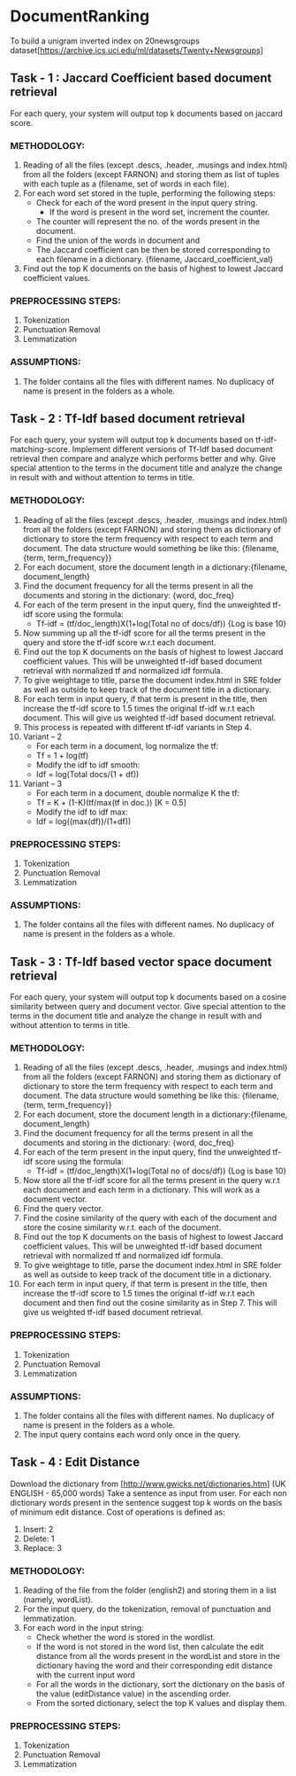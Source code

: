 # DocumentRanking

To build a unigram inverted index on 20newsgroups dataset[https://archive.ics.uci.edu/ml/datasets/Twenty+Newsgroups]

## Task - 1 : Jaccard Coefficient based document retrieval
For each query, your system will output top k documents based on jaccard score.

### METHODOLOGY:
1.	Reading of all the files (except .descs, .header, .musings and index.html) from all the folders (except FARNON) and storing them as list of tuples with each tuple as a (filename, set of words in each file).
2.	For each word set stored in the tuple, performing the following steps:
    -	Check for each of the word present in the input query string.
        *	If the word is present in the word set, increment the counter.
    -	The counter will represent the no. of the words present in the document.
    -	Find the union of the words in document and 
    -	The Jaccard coefficient can be then be stored corresponding to each filename in a dictionary.	{filename, Jaccard_coefficient_val}
3.	Find out the top K documents on the basis of highest to lowest Jaccard coefficient values.

### PREPROCESSING STEPS:
1.	Tokenization
2.	Punctuation Removal
3.	Lemmatization

### ASSUMPTIONS:
1.	The folder contains all the files with different names. No duplicacy of name is present in the folders as a whole.

## Task - 2 : Tf-Idf based document retrieval
For each query, your system will output top k documents based on tf-idf-matching-score. Implement different versions of Tf-Idf based document retrieval then compare and analyze which performs better and why. Give special attention to the terms in the document title and analyze the change in result with and without attention to terms in title.

### METHODOLOGY:
1.	Reading of all the files (except .descs, .header, .musings and index.html) from all the folders (except FARNON) and storing them as dictionary of dictionary to store the term frequency with respect to each term and document. The data structure would something be like this: {filename, {term, term_frequency}}
2.	For each document, store the document length in a dictionary:{filename, document_length}
3.	Find the document frequency for all the terms present in all the documents and storing in the dictionary: {word, doc_freq}
4.	For each of the term present in the input query, find the unweighted tf-idf score using the formula:
    - Tf-idf = (tf/doc_length)X(1+log(Total no of docs/df))		{Log is base 10}
5.	Now summing up all the tf-idf score for all the terms present in the query and store the tf-idf score w.r.t each document.
6.	Find out the top K documents on the basis of highest to lowest Jaccard coefficient values. This will be unweighted tf-idf based document retrieval with normalized tf and normalized idf formula.
7.	To give weightage to title, parse the document index.html in SRE folder as well as outside to keep track of the document title in a dictionary.
8.	For each term in input query, if that term is present in the title, then increase the tf-idf score to 1.5 times the original tf-idf w.r.t each document. This will give us weighted tf-idf based document retrieval.
9.	This process is repeated with different tf-idf variants in Step 4.
10.	Variant – 2
    -	For each term in a document, log normalize the tf:
      * Tf = 1 + log(tf)
    -	Modify the idf to idf smooth:
      * Idf = log(Total docs/(1 + df))
11.	Variant – 3
    -	For each term in a document, double normalize K the tf:
      * Tf = K + (1-K)(tf/max(tf in doc.))	[K = 0.5]
    -	Modify the idf to idf max:
      * Idf = log((max(df))/(1+df))

### PREPROCESSING STEPS:
1.	Tokenization
2.	Punctuation Removal
3.	Lemmatization

### ASSUMPTIONS:
1.	The folder contains all the files with different names. No duplicacy of name is present in the folders as a whole.

## Task - 3 : Tf-Idf based vector space document retrieval
For each query, your system will output top k documents based on a cosine similarity between query and document vector. Give special attention to the terms in the document title and analyze the change in result with and without attention to terms in title.


### METHODOLOGY:
1.	Reading of all the files (except .descs, .header, .musings and index.html) from all the folders (except FARNON) and storing them as dictionary of dictionary to store the term frequency with respect to each term and document. The data structure would something be like this: {filename, {term, term_frequency}}
2.	For each document, store the document length in a dictionary:{filename, document_length}
3.	Find the document frequency for all the terms present in all the documents and storing in the dictionary: {word, doc_freq}
4.	For each of the term present in the input query, find the unweighted tf-idf score using the formula:
    - Tf-idf = (tf/doc_length)X(1+log(Total no of docs/df))		{Log is base 10}
5.	Now store all the tf-idf score for all the terms present in the query w.r.t each document and each term in a dictionary. This will work as a document vector.
6.	Find the query vector.
7.	Find the cosine similarity of the query with each of the document and store the cosine similarity w.r.t. each of the document.
8.	Find out the top K documents on the basis of highest to lowest Jaccard coefficient values. This will be unweighted tf-idf based document retrieval with normalized tf and normalized idf formula.
9.	To give weightage to title, parse the document index.html in SRE folder as well as outside to keep track of the document title in a dictionary.
10.	For each term in input query, if that term is present in the title, then increase the tf-idf score to 1.5 times the original tf-idf w.r.t each document and then find out the cosine similarity as in Step 7. This will give us weighted tf-idf based document retrieval.

### PREPROCESSING STEPS:
1.	Tokenization
2.	Punctuation Removal
3.	Lemmatization

### ASSUMPTIONS:
1.	The folder contains all the files with different names. No duplicacy of name is present in the folders as a whole.
2.	The input query contains each word only once in the query.

## Task - 4 : Edit Distance
Download the dictionary from [http://www.gwicks.net/dictionaries.htm] (UK ENGLISH - 65,000 words)
Take a sentence as input from user. For each non dictionary words present in the sentence suggest top k words on the basis of minimum edit distance. Cost of operations is defined as:
1.  Insert: 2
2.  Delete: 1
3.  Replace: 3

### METHODOLOGY:
1.	Reading of the file from the folder (english2) and storing them in a list (namely, wordList).
2.	For the input query, do the tokenization, removal of punctuation and lemmatization.
3.	For each word in the input string:
    -	Check whether the word is stored in the wordlist.
    -	If the word is not stored in the word list, then calculate the edit distance from all the words present in the wordList and store in the dictionary having the word and their corresponding edit distance with the current input word
    -	For all the words in the dictionary, sort the dictionary on the basis of the value (editDistance value) in the ascending order.
    -	From the sorted dictionary, select the top K values and display them.

### PREPROCESSING STEPS:
1.	Tokenization
2.	Punctuation Removal
3.	Lemmatization
